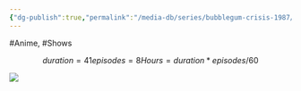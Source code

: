 ```yaml
---
{"dg-publish":true,"permalink":"/media-db/series/bubblegum-crisis-1987/","title":"Bubblegum Crisis","tags":["mediaDB/tv/series"],"noteIcon":"1"}
---
```


#Anime, #Shows 
```math
duration = 41
episodes = 8
Hours = duration * episodes / 60
```
<img src="https://cdn.myanimelist.net/images/anime/5/27361.jpg">